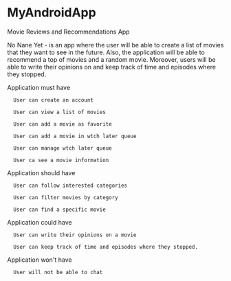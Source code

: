 # MyAndroidApp

Movie Reviews and Recommendations App

  No Nane Yet - is an app where the user will be able to create a list of movies that they want to see in the future. 
Also, the application will be able to recommend a top of movies and a random movie. Moreover, users will be able to write their opinions on and keep track of 
time and episodes where they stopped.

Application must have


      User can create an account
   
      User can view a list of movies
  
      User can add a movie as favorite
  
      User can add a movie in wtch later queue 
  
      User can manage wtch later queue
  
      User ca see a movie information
  
Application should have

      User can follow interested categories
  
      User can filter movies by category
  
      User can find a specific movie
  
Application could have

      User can write their opinions on a movie
   
      User can keep track of time and episodes where they stopped.

Application won't have

      User will not be able to chat
